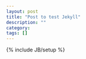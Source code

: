 ```yaml
---
layout: post
title: "Post to test Jekyll"
description: ""
category: 
tags: []
---
```

{% include JB/setup %}
